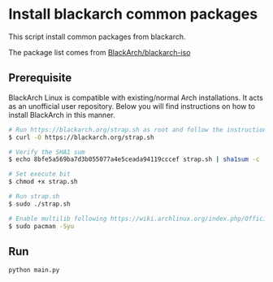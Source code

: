 # Install blackarch common packages

This script install common packages from blackarch.

The package list comes from [BlackArch/blackarch-iso](https://github.com/BlackArch/blackarch-iso/blob/master/slim-iso/packages.x86_64)

## Prerequisite

BlackArch Linux is compatible with existing/normal Arch installations. It acts as an unofficial user repository. Below you will find instructions on how to install BlackArch in this manner.


```zsh
# Run https://blackarch.org/strap.sh as root and follow the instructions.
$ curl -O https://blackarch.org/strap.sh

# Verify the SHA1 sum
$ echo 8bfe5a569ba7d3b055077a4e5ceada94119cccef strap.sh | sha1sum -c

# Set execute bit
$ chmod +x strap.sh

# Run strap.sh
$ sudo ./strap.sh

# Enable multilib following https://wiki.archlinux.org/index.php/Official_repositories#Enabling_multilib and run:
$ sudo pacman -Syu
```

## Run

```zsh
python main.py
```

